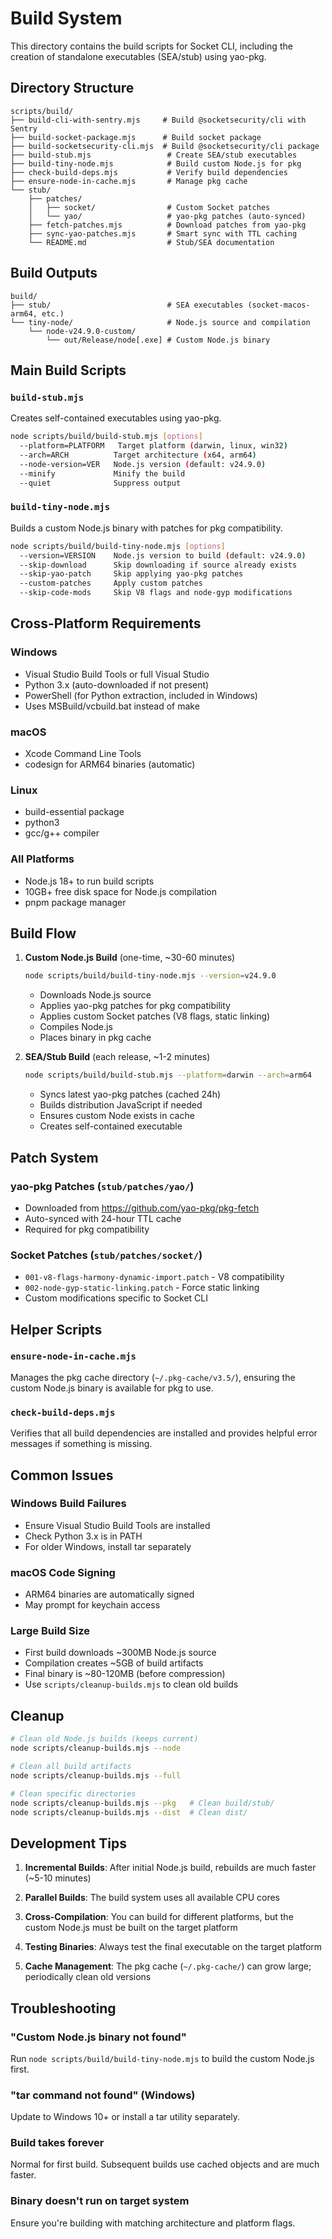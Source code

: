 # Build System

This directory contains the build scripts for Socket CLI, including the creation of standalone executables (SEA/stub) using yao-pkg.

## Directory Structure

```
scripts/build/
├── build-cli-with-sentry.mjs     # Build @socketsecurity/cli with Sentry
├── build-socket-package.mjs      # Build socket package
├── build-socketsecurity-cli.mjs  # Build @socketsecurity/cli package
├── build-stub.mjs                 # Create SEA/stub executables
├── build-tiny-node.mjs            # Build custom Node.js for pkg
├── check-build-deps.mjs           # Verify build dependencies
├── ensure-node-in-cache.mjs       # Manage pkg cache
└── stub/
    ├── patches/
    │   ├── socket/                # Custom Socket patches
    │   └── yao/                   # yao-pkg patches (auto-synced)
    ├── fetch-patches.mjs          # Download patches from yao-pkg
    ├── sync-yao-patches.mjs       # Smart sync with TTL caching
    └── README.md                  # Stub/SEA documentation
```

## Build Outputs

```
build/
├── stub/                          # SEA executables (socket-macos-arm64, etc.)
└── tiny-node/                     # Node.js source and compilation
    └── node-v24.9.0-custom/
        └── out/Release/node[.exe] # Custom Node.js binary
```

## Main Build Scripts

### `build-stub.mjs`
Creates self-contained executables using yao-pkg.

```bash
node scripts/build/build-stub.mjs [options]
  --platform=PLATFORM   Target platform (darwin, linux, win32)
  --arch=ARCH          Target architecture (x64, arm64)
  --node-version=VER   Node.js version (default: v24.9.0)
  --minify             Minify the build
  --quiet              Suppress output
```

### `build-tiny-node.mjs`
Builds a custom Node.js binary with patches for pkg compatibility.

```bash
node scripts/build/build-tiny-node.mjs [options]
  --version=VERSION    Node.js version to build (default: v24.9.0)
  --skip-download      Skip downloading if source already exists
  --skip-yao-patch     Skip applying yao-pkg patches
  --custom-patches     Apply custom patches
  --skip-code-mods     Skip V8 flags and node-gyp modifications
```

## Cross-Platform Requirements

### Windows
- Visual Studio Build Tools or full Visual Studio
- Python 3.x (auto-downloaded if not present)
- PowerShell (for Python extraction, included in Windows)
- Uses MSBuild/vcbuild.bat instead of make

### macOS
- Xcode Command Line Tools
- codesign for ARM64 binaries (automatic)

### Linux
- build-essential package
- python3
- gcc/g++ compiler

### All Platforms
- Node.js 18+ to run build scripts
- 10GB+ free disk space for Node.js compilation
- pnpm package manager

## Build Flow

1. **Custom Node.js Build** (one-time, ~30-60 minutes)
   ```bash
   node scripts/build/build-tiny-node.mjs --version=v24.9.0
   ```
   - Downloads Node.js source
   - Applies yao-pkg patches for pkg compatibility
   - Applies custom Socket patches (V8 flags, static linking)
   - Compiles Node.js
   - Places binary in pkg cache

2. **SEA/Stub Build** (each release, ~1-2 minutes)
   ```bash
   node scripts/build/build-stub.mjs --platform=darwin --arch=arm64
   ```
   - Syncs latest yao-pkg patches (cached 24h)
   - Builds distribution JavaScript if needed
   - Ensures custom Node exists in cache
   - Creates self-contained executable

## Patch System

### yao-pkg Patches (`stub/patches/yao/`)
- Downloaded from https://github.com/yao-pkg/pkg-fetch
- Auto-synced with 24-hour TTL cache
- Required for pkg compatibility

### Socket Patches (`stub/patches/socket/`)
- `001-v8-flags-harmony-dynamic-import.patch` - V8 compatibility
- `002-node-gyp-static-linking.patch` - Force static linking
- Custom modifications specific to Socket CLI

## Helper Scripts

### `ensure-node-in-cache.mjs`
Manages the pkg cache directory (`~/.pkg-cache/v3.5/`), ensuring the custom Node.js binary is available for pkg to use.

### `check-build-deps.mjs`
Verifies that all build dependencies are installed and provides helpful error messages if something is missing.

## Common Issues

### Windows Build Failures
- Ensure Visual Studio Build Tools are installed
- Check Python 3.x is in PATH
- For older Windows, install tar separately

### macOS Code Signing
- ARM64 binaries are automatically signed
- May prompt for keychain access

### Large Build Size
- First build downloads ~300MB Node.js source
- Compilation creates ~5GB of build artifacts
- Final binary is ~80-120MB (before compression)
- Use `scripts/cleanup-builds.mjs` to clean old builds

## Cleanup

```bash
# Clean old Node.js builds (keeps current)
node scripts/cleanup-builds.mjs --node

# Clean all build artifacts
node scripts/cleanup-builds.mjs --full

# Clean specific directories
node scripts/cleanup-builds.mjs --pkg   # Clean build/stub/
node scripts/cleanup-builds.mjs --dist  # Clean dist/
```

## Development Tips

1. **Incremental Builds**: After initial Node.js build, rebuilds are much faster (~5-10 minutes)

2. **Parallel Builds**: The build system uses all available CPU cores

3. **Cross-Compilation**: You can build for different platforms, but the custom Node.js must be built on the target platform

4. **Testing Binaries**: Always test the final executable on the target platform

5. **Cache Management**: The pkg cache (`~/.pkg-cache/`) can grow large; periodically clean old versions

## Troubleshooting

### "Custom Node.js binary not found"
Run `node scripts/build/build-tiny-node.mjs` to build the custom Node.js first.

### "tar command not found" (Windows)
Update to Windows 10+ or install a tar utility separately.

### Build takes forever
Normal for first build. Subsequent builds use cached objects and are much faster.

### Binary doesn't run on target system
Ensure you're building with matching architecture and platform flags.